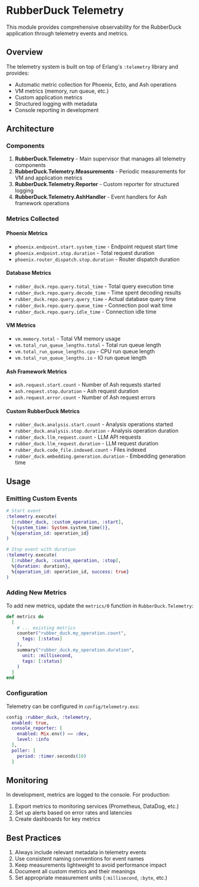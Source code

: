 # RubberDuck Telemetry

This module provides comprehensive observability for the RubberDuck application through telemetry events and metrics.

## Overview

The telemetry system is built on top of Erlang's `:telemetry` library and provides:

- Automatic metric collection for Phoenix, Ecto, and Ash operations
- VM metrics (memory, run queue, etc.)
- Custom application metrics
- Structured logging with metadata
- Console reporting in development

## Architecture

### Components

1. **RubberDuck.Telemetry** - Main supervisor that manages all telemetry components
2. **RubberDuck.Telemetry.Measurements** - Periodic measurements for VM and application metrics  
3. **RubberDuck.Telemetry.Reporter** - Custom reporter for structured logging
4. **RubberDuck.Telemetry.AshHandler** - Event handlers for Ash framework operations

### Metrics Collected

#### Phoenix Metrics
- `phoenix.endpoint.start.system_time` - Endpoint request start time
- `phoenix.endpoint.stop.duration` - Total request duration
- `phoenix.router_dispatch.stop.duration` - Router dispatch duration

#### Database Metrics
- `rubber_duck.repo.query.total_time` - Total query execution time
- `rubber_duck.repo.query.decode_time` - Time spent decoding results
- `rubber_duck.repo.query.query_time` - Actual database query time
- `rubber_duck.repo.query.queue_time` - Connection pool wait time
- `rubber_duck.repo.query.idle_time` - Connection idle time

#### VM Metrics
- `vm.memory.total` - Total VM memory usage
- `vm.total_run_queue_lengths.total` - Total run queue length
- `vm.total_run_queue_lengths.cpu` - CPU run queue length
- `vm.total_run_queue_lengths.io` - IO run queue length

#### Ash Framework Metrics
- `ash.request.start.count` - Number of Ash requests started
- `ash.request.stop.duration` - Ash request duration
- `ash.request.error.count` - Number of Ash request errors

#### Custom RubberDuck Metrics
- `rubber_duck.analysis.start.count` - Analysis operations started
- `rubber_duck.analysis.stop.duration` - Analysis operation duration
- `rubber_duck.llm_request.count` - LLM API requests
- `rubber_duck.llm_request.duration` - LLM request duration
- `rubber_duck.code_file.indexed.count` - Files indexed
- `rubber_duck.embedding.generation.duration` - Embedding generation time

## Usage

### Emitting Custom Events

```elixir
# Start event
:telemetry.execute(
  [:rubber_duck, :custom_operation, :start],
  %{system_time: System.system_time()},
  %{operation_id: operation_id}
)

# Stop event with duration
:telemetry.execute(
  [:rubber_duck, :custom_operation, :stop],
  %{duration: duration},
  %{operation_id: operation_id, success: true}
)
```

### Adding New Metrics

To add new metrics, update the `metrics/0` function in `RubberDuck.Telemetry`:

```elixir
def metrics do
  [
    # ... existing metrics
    counter("rubber_duck.my_operation.count",
      tags: [:status]
    ),
    summary("rubber_duck.my_operation.duration", 
      unit: :millisecond,
      tags: [:status]
    )
  ]
end
```

### Configuration

Telemetry can be configured in `config/telemetry.exs`:

```elixir
config :rubber_duck, :telemetry,
  enabled: true,
  console_reporter: [
    enabled: Mix.env() == :dev,
    level: :info
  ],
  poller: [
    period: :timer.seconds(10)
  ]
```

## Monitoring

In development, metrics are logged to the console. For production:

1. Export metrics to monitoring services (Prometheus, DataDog, etc.)
2. Set up alerts based on error rates and latencies
3. Create dashboards for key metrics

## Best Practices

1. Always include relevant metadata in telemetry events
2. Use consistent naming conventions for event names
3. Keep measurements lightweight to avoid performance impact
4. Document all custom metrics and their meanings
5. Set appropriate measurement units (`:millisecond`, `:byte`, etc.)
